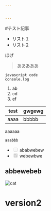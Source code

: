 ```yaml
---


---
```


<p>#テスト記事</p>
<ul>
<li>リスト１</li>
<li>リスト２</li>
</ul>
<p>ほげ</p>
<blockquote>
<p>あああああ</p>
</blockquote>
<pre><code>javascript code
console.log
</code></pre>
<ol>
<li>ab</li>
<li>cd</li>
<li>ef</li>
</ol>

<table>
<thead>
<tr>
<th>test</th>
<th>gwgewg</th>
</tr>
</thead>
<tbody>
<tr>
<td>aaaa</td>
<td>bbbbb</td>
</tr>
</tbody>
</table><p>aaaaaa</p>
<pre><code>aaabbb
</code></pre>
<ul>
<li class="task-list-item"><input type="checkbox" class="task-list-item-checkbox" disabled=""> ababwebew</li>
<li class="task-list-item"><input type="checkbox" class="task-list-item-checkbox" checked="true" disabled=""> webewbwe</li>
</ul>
<h2 id="abbewebeb">abbewebeb</h2>
<p><img src="https://cdn.pixabay.com/photo/2017/07/25/01/22/cat-2536662_960_720.jpg" alt="cat"></p>
<h1 id="version2">version2</h1>

